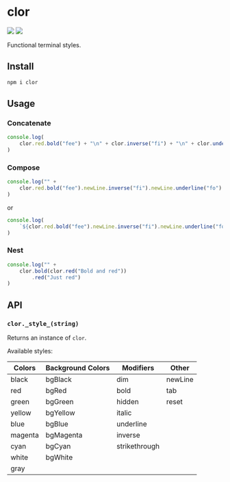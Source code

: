 # clor

[![](https://img.shields.io/npm/v/clor.svg)](https://www.npmjs.org/package/clor)
[![](http://img.shields.io/travis/jbucaran/clor.svg)](https://travis-ci.org/jbucaran/clor)

Functional terminal styles.

## Install

```sh
npm i clor
```

## Usage

### Concatenate

```js
console.log(
    clor.red.bold("fee") + "\n" + clor.inverse("fi") + "\n" + clor.underline("fo")
)
```

### Compose

```js
console.log("" +
    clor.red.bold("fee").newLine.inverse("fi").newLine.underline("fo")
)
```

or

```js
console.log(
    `${clor.red.bold("fee").newLine.inverse("fi").newLine.underline("fo")}`
)
```

### Nest

```js
console.log("" +
    clor.bold(clor.red("Bold and red"))
        .red("Just red")
)
```

## API

### `clor._style_(string)`

Returns an instance of `clor`.

Available styles:

| Colors  | Background Colors | Modifiers     | Other   |
|---------|-------------------|---------------|---------|
| black   | bgBlack           | dim           | newLine |
| red     | bgRed             | bold          | tab     |
| green   | bgGreen           | hidden        | reset   |
| yellow  | bgYellow          | italic        |         |
| blue    | bgBlue            | underline     |         |
| magenta | bgMagenta         | inverse       |         |
| cyan    | bgCyan            | strikethrough |         |
| white   | bgWhite           |               |         |
| gray    |                   |               |         |
